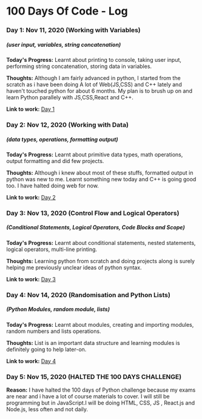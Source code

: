 # 100 Days Of Code - Log

### Day 1: Nov 11, 2020 (Working with Variables)

##### (user input, variables, string concatenation)

**Today's Progress:** Learnt about printing to console, taking user input, performing string concatenation, storing data in variables.

**Thoughts:** Although I am fairly advanced in python, I started from the scratch as i have been doing A lot of Web(JS,CSS) and C++ lately and haven't touched python for about 6 months. My plan is to
brush up on and learn Python parallely with JS,CSS,React and C++.

**Link to work:** [Day 1](https://github.com/sanghaarsha/100-Days-Of-Code/tree/master/Day-1)

### Day 2: Nov 12, 2020 (Working with Data)

##### (data types, operations, formatting output)

**Today's Progress:** Learnt about primitive data types, math operations, output formatting and did few projects.

**Thoughts:** Although i knew about most of these stuffs, formatted output in python was new to me. Learnt something new today and C++ is going good too. I have halted doing web for now.

**Link to work:** [Day 2](https://github.com/sanghaarsha/100-Days-Of-Code/tree/master/Day-2)

### Day 3: Nov 13, 2020 (Control Flow and Logical Operators)

##### (Conditional Statements, Logical Operators, Code Blocks and Scope)

**Today's Progress:** Learnt about conditional statements, nested statements, logical operators, multi-line printing.

**Thoughts:** Learning python from scratch and doing projects along is surely helping me previously unclear ideas of python syntax.

**Link to work:** [Day 3](https://github.com/sanghaarsha/100-Days-Of-Code/tree/master/Day-3)

### Day 4: Nov 14, 2020 (Randomisation and Python Lists)

##### (Python Modules, random module, lists)

**Today's Progress:** Learnt about modules, creating and importing modules, random numbers and lists operations.

**Thoughts:** List is an important data structure and learning modules is definitely going to help later-on.

**Link to work:** [Day 4](https://github.com/sanghaarsha/100-Days-Of-Code/tree/master/Day-4)

### Day 5: Nov 15, 2020 (HALTED THE 100 DAYS CHALLENGE)

**Reason:** I  have halted the 100 days of Python challenge because my exams are near and i have a lot of course materials to cover. I will still be programming but in JavaScript.I will be doing HTML, CSS, JS , React.js and Node.js, less often and not daily.
